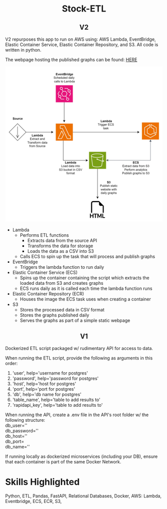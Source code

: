 <h1 style="text-align: center"> Stock-ETL</h1>

<h2 style="text-align: center">V2</h2>

V2 repurposes this app to run on AWS using: AWS Lambda, EventBridge, Elastic Container Service, Elastic Container Repository, and S3. All code is written in python. 

The webpage hosting the published graphs can be found: <a href="http://stock-data-buck1.s3-website.us-east-2.amazonaws.com/">HERE</a>

![Project Architecture Diagram](v2/stock-etl-v2.jpg "Project Architecture Diagram")

- Lambda
  - Performs ETL functions
    - Extracts data from the source API
    - Transforms the data for storage
    - Loads the data as a CSV into S3
  - Calls ECS to spin up the task that will process and publish graphs
- EventBridge
  - Triggers the lambda function to run daily
- Elastic Container Service (ECS)
  - Spins up the container containing the script which extracts the loaded data from S3 and creates graphs 
  - ECS runs daily as it is called each time the lambda function runs
- Elastic Container Repository (ECR)
  - Houses the image the ECS task uses when creating a container
- S3
  - Stores the processed data in CSV format
  - Stores the graphs published daily
  - Serves the graphs as part of a simple static webpage




<h2 style="text-align: center">V1</h2>
Dockerized ETL script packaged w/ rudimentary API for access to data. 

When running the ETL script, provide the following as arguments in this order:
1. 'user', help='username for postgres'
2. 'password', help='password for postgres'
3. 'host', help='host for postgres'
4. 'port', help='port for postgres'
5. 'db', help='db name for postgres'
6. 'table_name', help='table to add results to'
7. 'rapidapi_key', help='table to add results to'

When running the API, create a .env file in the API's root folder w/ the following structure:\
db_user=''\
db_password=''\
db_host=''\
db_port=\
db_name=''

If running locally as dockerized microservices (including your DB), ensure that each container is part of the same Docker Network. 


# Skills Highlighted
Python, ETL, Pandas, FastAPI, Relational Databases, Docker, AWS: Lambda, Eventbridge, ECS, ECR, S3, 
